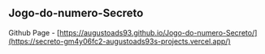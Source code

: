 ## Jogo-do-numero-Secreto

Github Page - [https://augustoads93.github.io/Jogo-do-numero-Secreto/](https://secreto-gm4y06fc2-augustoads93s-projects.vercel.app/)
